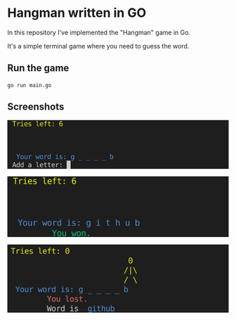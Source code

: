 # Hangman written in GO

In this repository I've implemented the "Hangman" game in Go.


It's a simple terminal game where you need to guess the word.

## Run the game

```
go run main.go
```

## Screenshots

![First screen](https://github.com/nicumicle/gohangman/blob/main/screenshots/p1.png)

![User Won](https://github.com/nicumicle/gohangman/blob/main/screenshots/p2.png)

![User loses](https://github.com/nicumicle/gohangman/blob/main/screenshots/p3.png)

